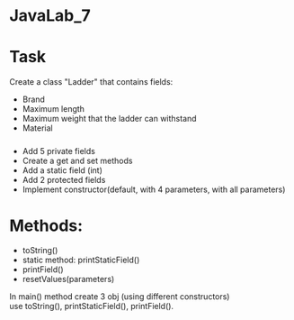 # JavaLab_7
# Task
Create a class "Ladder" that contains fields:
- Brand
- Maximum length
- Maximum weight that the ladder can withstand
- Material
##### 
- Add 5 private fields
- Create a get and set methods
- Add a static field (int)
- Add 2 protected fields
- Implement constructor(default, with 4 parameters, with all parameters)
# Methods:
- toString()
- static method: printStaticField()
- printField()
- resetValues(parameters)

In main() method create 3 obj (using different constructors)\
use toString(), printStaticField(), printField().
